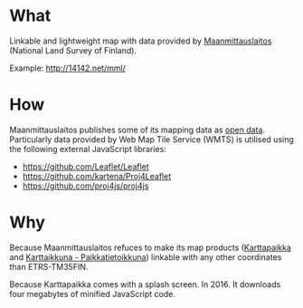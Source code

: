 # What

Linkable and lightweight map with data provided by [Maanmittauslaitos](http://www.maanmittauslaitos.fi/) (National
Land Survey of Finland).

Example: http://14142.net/mml/

# How

Maanmittauslaitos publishes some of its mapping data as 
[open data](http://www.maanmittauslaitos.fi/aineistot-palvelut/rajapintapalvelut/paikkatiedon-palvelualustan-pilotti). 
Particularly data provided by Web Map Tile Service (WMTS) is utilised using the following external JavaScript libraries:

* https://github.com/Leaflet/Leaflet
* https://github.com/kartena/Proj4Leaflet
* https://github.com/proj4js/proj4js

# Why

Because Maanmittauslaitos refuces to make its map products 
([Karttapaikka](https://asiointi.maanmittauslaitos.fi/karttapaikka) and 
[Karttaikkuna - Paikkatietoikkuna](http://www.paikkatietoikkuna.fi/web/fi/kartta))
linkable with any other coordinates than ETRS-TM35FIN.

Because Karttapaikka comes with a splash screen. In 2016. It downloads four megabytes of minified
JavaScript code.
